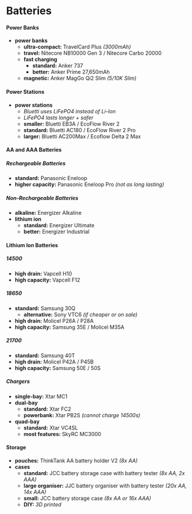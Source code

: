 # Batteries

#### Power Banks

- **power banks**
	- **ultra-compact:** TravelCard Plus *(3000mAh)*
	- **travel:** Nitecore NB10000 Gen 3 / Nitecore Carbo 20000
	- **fast charging** 
		- **standard:** Anker 737
		- **better:** Anker Prime 27,650mAh
	- **magnetic:** Anker MagGo Qi2 Slim *(5/10K Slim)*

#### Power Stations

- **power stations** 
	- *Bluetti uses LiFePO4 instead of Li-Ion*
	- *LiFePO4 lasts longer + safer*
	- **smaller:** Bluetti EB3A / EcoFlow River 2
	- **standard:** Bluetti AC180 / EcoFlow River 2 Pro
	- **larger:** Bluetti AC200Max / Ecoflow Delta 2 Max

#### AA and AAA Batteries

##### Rechargeable Batteries

- **standard:** Panasonic Eneloop
- **higher capacity:** Panasonic Eneloop Pro *(not as long lasting)*

##### Non-Rechargeable Batteries

- **alkaline:** Energizer Alkaline
- **lithium ion**
	- **standard:** Energizer Ultimate
	- **better:** Energizer Industrial

#### Lithium Ion Batteries

##### 14500

- **high drain:** Vapcell H10
- **high capacity:** Vapcell F12

##### 18650

- **standard:** Samsung 30Q
	- **alternative:** Sony VTC6 *(if cheaper or on sale)*
- **high drain:** Molicel P26A / P28A
- **high capacity:** Samsung 35E / Molicel M35A

##### 21700

- **standard:** Samsung 40T
- **high drain:** Molicel P42A / P45B
- **high capacity:** Samsung 50E / 50S

##### Chargers

- **single-bay:** Xtar MC1
- **dual-bay** 
	- **standard:** Xtar FC2
	- **powerbank:** Xtar PB2S *(cannot charge 14500s)*
- **quad-bay** 
	- **standard:** Xtar VC4SL
	- **most features:** SkyRC MC3000

#### Storage

- **pouches:** ThinkTank AA battery holder V2 *(8x AA)*
- **cases** 
	- **standard:** JCC battery storage case with battery tester *(8x AA, 2x AAA)*
	- **large organiser:** JJC battery organiser with battery tester *(20x AA, 14x AAA)*
	- **small:** JCC battery storage case *(8x AA or 16x AAA)*
	- **DIY:** *3D printed*